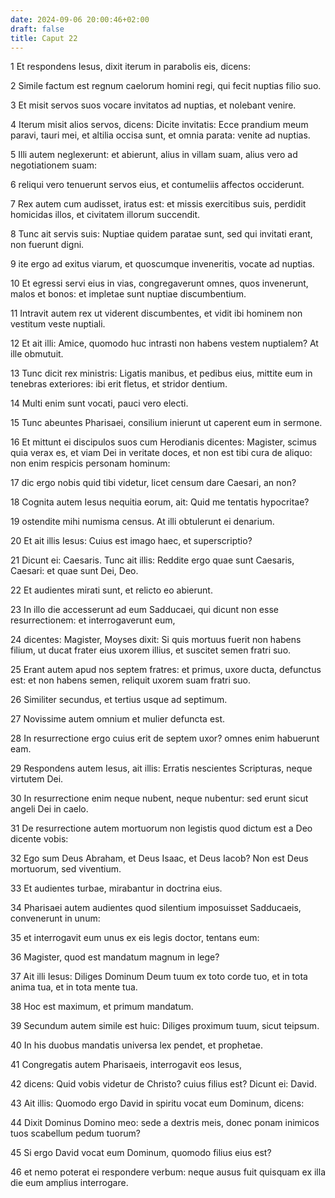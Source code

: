 ```yaml
---
date: 2024-09-06 20:00:46+02:00
draft: false
title: Caput 22
---
```





1 Et respondens Iesus, dixit iterum in parabolis eis, dicens:

2 Simile factum est regnum caelorum homini regi, qui fecit nuptias filio suo.

3 Et misit servos suos vocare invitatos ad nuptias, et nolebant venire.

4 Iterum misit alios servos, dicens: Dicite invitatis: Ecce prandium meum paravi, tauri mei, et altilia occisa sunt, et omnia parata: venite ad nuptias.

5 Illi autem neglexerunt: et abierunt, alius in villam suam, alius vero ad negotiationem suam:

6 reliqui vero tenuerunt servos eius, et contumeliis affectos occiderunt.

7 Rex autem cum audisset, iratus est: et missis exercitibus suis, perdidit homicidas illos, et civitatem illorum succendit.

8 Tunc ait servis suis: Nuptiae quidem paratae sunt, sed qui invitati erant, non fuerunt digni.

9 ite ergo ad exitus viarum, et quoscumque inveneritis, vocate ad nuptias.

10 Et egressi servi eius in vias, congregaverunt omnes, quos invenerunt, malos et bonos: et impletae sunt nuptiae discumbentium.

11 Intravit autem rex ut viderent discumbentes, et vidit ibi hominem non vestitum veste nuptiali.

12 Et ait illi: Amice, quomodo huc intrasti non habens vestem nuptialem? At ille obmutuit.

13 Tunc dicit rex ministris: Ligatis manibus, et pedibus eius, mittite eum in tenebras exteriores: ibi erit fletus, et stridor dentium.

14 Multi enim sunt vocati, pauci vero electi.

15 Tunc abeuntes Pharisaei, consilium inierunt ut caperent eum in sermone.

16 Et mittunt ei discipulos suos cum Herodianis dicentes: Magister, scimus quia verax es, et viam Dei in veritate doces, et non est tibi cura de aliquo: non enim respicis personam hominum:

17 dic ergo nobis quid tibi videtur, licet censum dare Caesari, an non?

18 Cognita autem Iesus nequitia eorum, ait: Quid me tentatis hypocritae?

19 ostendite mihi numisma census. At illi obtulerunt ei denarium.

20 Et ait illis Iesus: Cuius est imago haec, et superscriptio?

21 Dicunt ei: Caesaris. Tunc ait illis: Reddite ergo quae sunt Caesaris, Caesari: et quae sunt Dei, Deo.

22 Et audientes mirati sunt, et relicto eo abierunt.

23 In illo die accesserunt ad eum Sadducaei, qui dicunt non esse resurrectionem: et interrogaverunt eum,

24 dicentes: Magister, Moyses dixit: Si quis mortuus fuerit non habens filium, ut ducat frater eius uxorem illius, et suscitet semen fratri suo.

25 Erant autem apud nos septem fratres: et primus, uxore ducta, defunctus est: et non habens semen, reliquit uxorem suam fratri suo.

26 Similiter secundus, et tertius usque ad septimum.

27 Novissime autem omnium et mulier defuncta est.

28 In resurrectione ergo cuius erit de septem uxor? omnes enim habuerunt eam.

29 Respondens autem Iesus, ait illis: Erratis nescientes Scripturas, neque virtutem Dei.

30 In resurrectione enim neque nubent, neque nubentur: sed erunt sicut angeli Dei in caelo.

31 De resurrectione autem mortuorum non legistis quod dictum est a Deo dicente vobis:

32 Ego sum Deus Abraham, et Deus Isaac, et Deus Iacob? Non est Deus mortuorum, sed viventium.

33 Et audientes turbae, mirabantur in doctrina eius.

34 Pharisaei autem audientes quod silentium imposuisset Sadducaeis, convenerunt in unum:

35 et interrogavit eum unus ex eis legis doctor, tentans eum:

36 Magister, quod est mandatum magnum in lege?

37 Ait illi Iesus: Diliges Dominum Deum tuum ex toto corde tuo, et in tota anima tua, et in tota mente tua.

38 Hoc est maximum, et primum mandatum.

39 Secundum autem simile est huic: Diliges proximum tuum, sicut teipsum.

40 In his duobus mandatis universa lex pendet, et prophetae.

41 Congregatis autem Pharisaeis, interrogavit eos Iesus,

42 dicens: Quid vobis videtur de Christo? cuius filius est? Dicunt ei: David.

43 Ait illis: Quomodo ergo David in spiritu vocat eum Dominum, dicens:

44 Dixit Dominus Domino meo: sede a dextris meis, donec ponam inimicos tuos scabellum pedum tuorum?

45 Si ergo David vocat eum Dominum, quomodo filius eius est?

46 et nemo poterat ei respondere verbum: neque ausus fuit quisquam ex illa die eum amplius interrogare.

